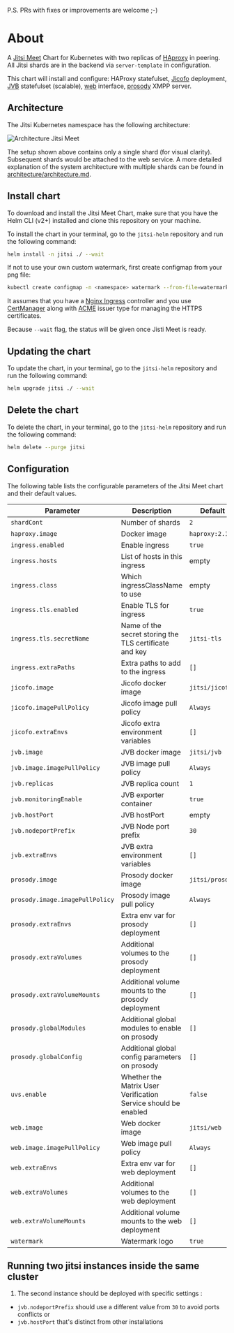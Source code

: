 P.S. PRs with fixes or improvements are welcome ;-)

# About
A [Jitsi Meet](https://jitsi.org/jitsi-meet/) Chart for Kubernetes with two replicas of  [HAproxy](https://github.com/haproxytech/haproxy-docker-debian/tree/master/2.1) in peering. All Jitsi shards are in the backend via `server-template` in configuration.

This chart will install and configure: HAProxy statefulset, [Jicofo](https://github.com/jitsi/jicofo) deployment, [JVB](https://github.com/jitsi/jitsi-videobridge) statefulset (scalable), [web](https://hub.docker.com/r/jitsi/web/) interface, [prosody](https://hub.docker.com/r/jitsi/prosody/) XMPP server.

## Architecture

The Jitsi Kubernetes namespace has the following architecture:

![Architecture Jitsi Meet](architecture/jitsi_meet_one_shard.png)

The setup shown above contains only a single shard (for visual clarity). Subsequent shards would be attached to the web
service. A more detailed explanation of the system architecture with multiple shards can be found in [architecture/architecture.md](architecture/architecture.md).

## Install chart
To download and install the Jitsi Meet Chart, make sure that you have the Helm CLI (v2+) installed and clone this repository on your machine.


To install the chart in your terminal, go to the `jitsi-helm` repository and run the following command:

```bash
helm install -n jitsi ./ --wait
```

If not to use your own custom watermark, first create configmap from your png file:

```bash
kubectl create configmap -n <namespace> watermark --from-file=watermark.png
```


It assumes that you have a [Nginx Ingress](https://docs.nginx.com/nginx-ingress-controller/overview/) controller and you use [CertManager](https://cert-manager.io/docs/ination/kubernetes/) along with [ACME](https://cert-manager.io/docs/configuration/acme/) issuer type for managing the HTTPS certificates.

Because `--wait` flag, the status will be given once Jisti Meet is ready.

## Updating the chart
To update the chart, in your terminal, go to the `jitsi-helm` repository and run the following command:

```bash
helm upgrade jitsi ./ --wait
```

## Delete the chart
To delete the chart, in your terminal, go to the `jitsi-helm` repository and run the following command:

```bash
helm delete --purge jitsi
```


## Configuration

The following table lists the configurable parameters of the Jitsi Meet chart and their default values.

| Parameter                          | Description                                                    | Default           |
|------------------------------------|----------------------------------------------------------------|-------------------|
| `shardCont`                       | Number of shards                                               | `2`               |
| `haproxy.image`                    | Docker image                                                   | `haproxy:2.1`     |
| `ingress.enabled`                  | Enable ingress                                                 | `true`            |
| `ingress.hosts`                    | List of hosts in this ingress                                  | empty             |
| `ingress.class  `                  | Which ingressClassName to use                                  | empty             |
| `ingress.tls.enabled`              | Enable TLS for ingress                                         | `true`            |
| `ingress.tls.secretName`           | Name of the secret storing the TLS certificate and key         | `jitsi-tls`       |
| `ingress.extraPaths    `           | Extra paths to add to the ingress                              | `[]`              |
| `jicofo.image`                     | Jicofo docker image                                            | `jitsi/jicofo`    |
| `jicofo.imagePullPolicy`           | Jicofo image pull policy                                       | `Always`          |
| `jicofo.extraEnvs`                 | Jicofo extra environment variables                             | `[]`              |
| `jvb.image`                        | JVB docker image                                               | `jitsi/jvb`       |
| `jvb.image.imagePullPolicy`        | JVB image pull policy                                          | `Always`          |
| `jvb.replicas`                     | JVB replica count                                              | `1`               |
| `jvb.monitoringEnable`             | JVB exporter container                                         | `true`            |
| `jvb.hostPort`                     | JVB hostPort                                                   | empty             |
| `jvb.nodeportPrefix`               | JVB Node port prefix                                           | `30`              |
| `jvb.extraEnvs`                    | JVB extra environment variables                                | `[]`              |
| `prosody.image`                    | Prosody docker image                                           | `jitsi/prosody`   |
| `prosody.image.imagePullPolicy`    | Prosody image pull policy                                      | `Always`          |
| `prosody.extraEnvs`                | Extra env var for prosody deployment                           | `[]`              |
| `prosody.extraVolumes`             | Additional volumes to the prosody deployment                  | `[]`              |
| `prosody.extraVolumeMounts`        | Additional volume mounts to the prosody deployment             | `[]`              |
| `prosody.globalModules`            | Additional global modules to enable on prosody                 | `[]`              |
| `prosody.globalConfig`             | Additional global config parameters on prosody                 | `[]`              |
| `uvs.enable`                       | Whether the Matrix User Verification Service should be enabled | `false`           |
| `web.image`                        | Web docker image                                               | `jitsi/web`       |
| `web.image.imagePullPolicy`        | Web image pull policy                                          | `Always`          |
| `web.extraEnvs`                    | Extra env var for web deployment                               | `[]`              |
| `web.extraVolumes`                 | Additional volumes to the web deployment                      | `[]`              |
| `web.extraVolumeMounts`            | Additional volume mounts to the web deployment                 | `[]`              |
| `watermark`                        | Watermark logo                                                 | `true`            |

## Running two jitsi instances inside the same cluster

1. The second instance should be deployed with specific settings :
  - `jvb.nodeportPrefix` should use a different value from `30` to avoid ports conflicts or
  - `jvb.hostPort` that's distinct from other installations
